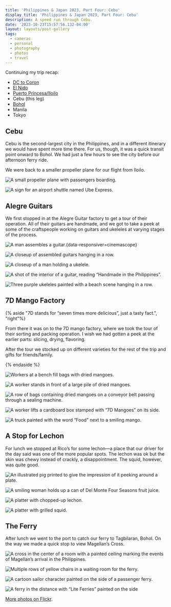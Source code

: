 ```yaml
---
title: 'Philippines & Japan 2023, Part Four: Cebu'
display_title: 'Philippines & Japan 2023, Part Four: Cebu'
description: A speed run through Cebu.
date: '2023-10-23T15:57:56.132-04:00'
layout: layouts/post-gallery
tags:
  - cameras
  - personal
  - photography
  - photos
  - travel
---
```


Continuing my trip recap:

* [DC to Coron](/posts/philippines-japan-2023-part-1)
* [El Nido](/posts/philippines-japan-2023-part-2)
* [Puerto Princesa/Iloilo](/posts/philippines-japan-2023-part-3)
* Cebu (this leg)
* [Bohol](/posts/philippines-japan-2023-part-5)
* Manila
* Tokyo

## Cebu

Cebu is the second-largest city in the Philippines, and in a different itinerary we would have spent more time there. For us, though, it was a quick transit point onward to Bohol. We had just a few hours to see the city before our afternoon ferry ride.

We were back to a smaller propeller plane for our flight from Iloilo.

![A small propeller plane with passengers boarding.](phl-jpn-cebu-1.jpg)

![A sign for an airport shuttle named Ube Express.](phl-jpn-cebu-2.jpg "Ube Express! What a name.")

## Alegre Guitars

We first stopped in at the Alegre Guitar factory to get a tour of their operation. All of their guitars are handmade, and we got to take a peek at some of the craftspeople working on guitars and ukeleles at varying stages of the process. 

![A man assembles a guitar.](phl-jpn-cebu-3.jpg){data-responsiver=cinemascope}

![A closeup of assembled guitars hanging in a row.](phl-jpn-cebu-4.jpg)

![A closeup of a man holding a ukelele.](phl-jpn-cebu-5.jpg)

![A shot of the interior of a guitar, reading “Handmade in the Philippines”.](phl-jpn-cebu-6.jpg)

![Three purple ukeleles painted with a beach scene hanging in a row.](phl-jpn-cebu-7.jpg)

## 7D Mango Factory

{% aside "7D stands for “seven times more delicious”, just a tasty fact.", "right"%}

From there it was on to the 7D mango factory, where we took the tour of their sorting and packing operation. I wish we had gotten a peek at the earlier parts: slicing, drying, flavoring.

After the tour we stocked up on different varieties for the rest of the trip and gifts for friends/family.

{% endaside %}

![Workers at a bench fill bags with dried mangoes.](phl-jpn-cebu-9.jpg)

![A worker stands in front of a large pile of dried mangoes.](phl-jpn-cebu-10.jpg)

![A row of bags containing dried mangoes on a conveyor belt passing through a sealing machine.](phl-jpn-cebu-11.jpg)

![A worker lifts a cardboard box stamped with “7D Mangoes” on its side.](phl-jpn-cebu-12.jpg)

![A truck painted with the word “Food” next to a smiling mango.](phl-jpn-cebu-8.jpg)

## A Stop for Lechon

For lunch we stopped at Rico’s for some lechon—a place that our driver for the day said was one of the more popular spots. The lechon was ok but the skin was chewy instead of crackly, a disappointment. The squid, however, was quite good.

![An illustrated pig printed to give the impression of it peeking around a plate.](phl-jpn-cebu-13.jpg "I love this little pig placemat, which lines up perfectly with their plates.")

![A smiling woman holds up a can of Del Monte Four Seasons fruit juice.](phl-jpn-cebu-14.jpg "Mom posing with the Four Seasons drink she helped develop")

![A platter with chopped-up lechon.](phl-jpn-cebu-15.jpg)

![A platter with grilled squid.](phl-jpn-cebu-16.jpg)

## The Ferry

After lunch we went to the port to catch our ferry to Tagbilaran, Bohol. On the way we made a quick stop to view Magellan’s Cross.

![A cross in the center of a room with a painted ceiling marking the events of Magellan’s arrival in the Philippines.](phl-jpn-cebu-17.jpg)

![Multiple rows of yellow chairs in a waiting room for the ferry.](phl-jpn-cebu-18.jpg)

![A cartoon sailor character painted on the side of a passenger ferry.](phl-jpn-cebu-19.jpg)

![A ferry in the distance with “Lite Ferries” painted on the side](phl-jpn-cebu-20.jpg)

[More photos on Flickr](https://flic.kr/s/aHBqjAV99V).



